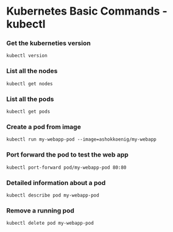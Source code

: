 # Kubernetes Basic Commands - kubectl
### Get the kuberneties version
```
kubectl version
```
### List all the nodes
```
kubectl get nodes
```
### List all the pods
```
kubectl get pods
```
### Create a pod from image
```
kubectl run my-webapp-pod --image=ashokkoenig/my-webapp
```
### Port forward the pod to test the web app
```
kubectl port-forward pod/my-webapp-pod 80:80
```
### Detailed information about a pod
```
kubectl describe pod my-webapp-pod
```
### Remove a running pod
```
kubectl delete pod my-webapp-pod
```
